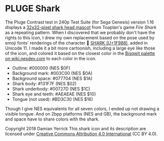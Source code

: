 PLUGE Shark
===========

The Pluge Contrast test in 240p Test Suite (for Sega Genesis) version
1.16 displays a [32x32-pixel shark head mascot][1] from Toaplan's
game _Fire Shark_ as a repeating pattern.  When I discovered that
we probably don't have the rights to this icon, I drew my own
replacement based on the pose used by emoji fonts' renderings
of the character 🦈 [SHARK (U+1F988)][2], added in Unicode 11.
I made it a bit more cartoonish, including a large eye like those
of the icon, and colored it based on the closest color in the
[Bisqwit palette on wiki.nesdev.com][3] to each color in the icon.

* Outline: #000000 (NES $0F)
* Background mark: #003C00 (NES $0A)
* Background space: #077704 (NES $1A)
* Shark body: #131F7F (NES $02)
* Shark underbody: #00727D (NES $1C)
* Shark eye and teeth: #AEAEAE (NES $10)
* Tongue (not used): #BD3C30 (NES $16)

Though I give NES equivalents for all seven colors, I ended up not
drawing a visible tongue.  And on 2bpp platforms (NES and GB), the
background mark and space have to share colors with the shark.

Copyright 2018 Damian Yerrick
This shark icon and its description are licensed under
[Creative Commons Attribution 4.0 International][4] (CC BY 4.0).


[1]: https://github.com/ArtemioUrbina/240pTestSuite/blob/0a16fcb3bdd137767a892eb17c8f9aa565456e17/240psuite/SNES/240pSuite/fireshark.bmp
[2]: https://emojipedia.org/shark/
[3]: https://wiki.nesdev.com/w/index.php/File:Savtool-swatches.png
[4]: https://creativecommons.org/licenses/by/4.0/
